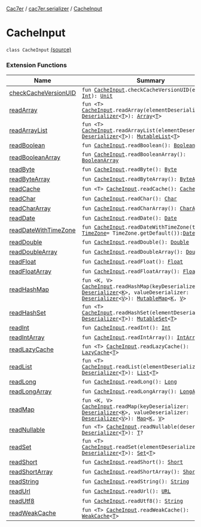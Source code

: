[Cac7er](../index.md) / [cac7er.serializer](index.md) / [CacheInput](./-cache-input.md)

# CacheInput

`class CacheInput` [(source)](http://2wiqua.wcaokaze.com/gitbucket/wcaokaze/Cac7er/blob/master/src/main/java/cac7er/serializer/CacheIO.kt#L19)

### Extension Functions

| Name | Summary |
|---|---|
| [checkCacheVersionUID](../cac7er.serializer.util/check-cache-version-u-i-d.md) | `fun `[`CacheInput`](./-cache-input.md)`.checkCacheVersionUID(expected: `[`Int`](https://kotlinlang.org/api/latest/jvm/stdlib/kotlin/-int/index.html)`): `[`Unit`](https://kotlinlang.org/api/latest/jvm/stdlib/kotlin/-unit/index.html) |
| [readArray](read-array.md) | `fun <T> `[`CacheInput`](./-cache-input.md)`.readArray(elementDeserializer: `[`Deserializer`](-deserializer.md)`<`[`T`](read-array.md#T)`>): `[`Array`](https://kotlinlang.org/api/latest/jvm/stdlib/kotlin/-array/index.html)`<`[`T`](read-array.md#T)`>` |
| [readArrayList](../cac7er.serializer.collection/read-array-list.md) | `fun <T> `[`CacheInput`](./-cache-input.md)`.readArrayList(elementDeserializer: `[`Deserializer`](-deserializer.md)`<`[`T`](../cac7er.serializer.collection/read-array-list.md#T)`>): `[`MutableList`](https://kotlinlang.org/api/latest/jvm/stdlib/kotlin.collections/-mutable-list/index.html)`<`[`T`](../cac7er.serializer.collection/read-array-list.md#T)`>` |
| [readBoolean](read-boolean.md) | `fun `[`CacheInput`](./-cache-input.md)`.readBoolean(): `[`Boolean`](https://kotlinlang.org/api/latest/jvm/stdlib/kotlin/-boolean/index.html) |
| [readBooleanArray](read-boolean-array.md) | `fun `[`CacheInput`](./-cache-input.md)`.readBooleanArray(): `[`BooleanArray`](https://kotlinlang.org/api/latest/jvm/stdlib/kotlin/-boolean-array/index.html) |
| [readByte](read-byte.md) | `fun `[`CacheInput`](./-cache-input.md)`.readByte(): `[`Byte`](https://kotlinlang.org/api/latest/jvm/stdlib/kotlin/-byte/index.html) |
| [readByteArray](read-byte-array.md) | `fun `[`CacheInput`](./-cache-input.md)`.readByteArray(): `[`ByteArray`](https://kotlinlang.org/api/latest/jvm/stdlib/kotlin/-byte-array/index.html) |
| [readCache](read-cache.md) | `fun <T> `[`CacheInput`](./-cache-input.md)`.readCache(): `[`Cache`](../cac7er/-cache/index.md)`<`[`T`](read-cache.md#T)`>` |
| [readChar](read-char.md) | `fun `[`CacheInput`](./-cache-input.md)`.readChar(): `[`Char`](https://kotlinlang.org/api/latest/jvm/stdlib/kotlin/-char/index.html) |
| [readCharArray](read-char-array.md) | `fun `[`CacheInput`](./-cache-input.md)`.readCharArray(): `[`CharArray`](https://kotlinlang.org/api/latest/jvm/stdlib/kotlin/-char-array/index.html) |
| [readDate](../cac7er.serializer.date/read-date.md) | `fun `[`CacheInput`](./-cache-input.md)`.readDate(): `[`Date`](http://docs.oracle.com/javase/6/docs/api/java/util/Date.html) |
| [readDateWithTimeZone](../cac7er.serializer.date/read-date-with-time-zone.md) | `fun `[`CacheInput`](./-cache-input.md)`.readDateWithTimeZone(timeZone: `[`TimeZone`](http://docs.oracle.com/javase/6/docs/api/java/util/TimeZone.html)` = TimeZone.getDefault()): `[`Date`](http://docs.oracle.com/javase/6/docs/api/java/util/Date.html) |
| [readDouble](read-double.md) | `fun `[`CacheInput`](./-cache-input.md)`.readDouble(): `[`Double`](https://kotlinlang.org/api/latest/jvm/stdlib/kotlin/-double/index.html) |
| [readDoubleArray](read-double-array.md) | `fun `[`CacheInput`](./-cache-input.md)`.readDoubleArray(): `[`DoubleArray`](https://kotlinlang.org/api/latest/jvm/stdlib/kotlin/-double-array/index.html) |
| [readFloat](read-float.md) | `fun `[`CacheInput`](./-cache-input.md)`.readFloat(): `[`Float`](https://kotlinlang.org/api/latest/jvm/stdlib/kotlin/-float/index.html) |
| [readFloatArray](read-float-array.md) | `fun `[`CacheInput`](./-cache-input.md)`.readFloatArray(): `[`FloatArray`](https://kotlinlang.org/api/latest/jvm/stdlib/kotlin/-float-array/index.html) |
| [readHashMap](../cac7er.serializer.collection/read-hash-map.md) | `fun <K, V> `[`CacheInput`](./-cache-input.md)`.readHashMap(keyDeserializer: `[`Deserializer`](-deserializer.md)`<`[`K`](../cac7er.serializer.collection/read-hash-map.md#K)`>, valueDeserializer: `[`Deserializer`](-deserializer.md)`<`[`V`](../cac7er.serializer.collection/read-hash-map.md#V)`>): `[`MutableMap`](https://kotlinlang.org/api/latest/jvm/stdlib/kotlin.collections/-mutable-map/index.html)`<`[`K`](../cac7er.serializer.collection/read-hash-map.md#K)`, `[`V`](../cac7er.serializer.collection/read-hash-map.md#V)`>` |
| [readHashSet](../cac7er.serializer.collection/read-hash-set.md) | `fun <T> `[`CacheInput`](./-cache-input.md)`.readHashSet(elementDeserializer: `[`Deserializer`](-deserializer.md)`<`[`T`](../cac7er.serializer.collection/read-hash-set.md#T)`>): `[`MutableSet`](https://kotlinlang.org/api/latest/jvm/stdlib/kotlin.collections/-mutable-set/index.html)`<`[`T`](../cac7er.serializer.collection/read-hash-set.md#T)`>` |
| [readInt](read-int.md) | `fun `[`CacheInput`](./-cache-input.md)`.readInt(): `[`Int`](https://kotlinlang.org/api/latest/jvm/stdlib/kotlin/-int/index.html) |
| [readIntArray](read-int-array.md) | `fun `[`CacheInput`](./-cache-input.md)`.readIntArray(): `[`IntArray`](https://kotlinlang.org/api/latest/jvm/stdlib/kotlin/-int-array/index.html) |
| [readLazyCache](read-lazy-cache.md) | `fun <T> `[`CacheInput`](./-cache-input.md)`.readLazyCache(): `[`LazyCache`](../cac7er/-lazy-cache/index.md)`<`[`T`](read-lazy-cache.md#T)`>` |
| [readList](../cac7er.serializer.collection/read-list.md) | `fun <T> `[`CacheInput`](./-cache-input.md)`.readList(elementDeserializer: `[`Deserializer`](-deserializer.md)`<`[`T`](../cac7er.serializer.collection/read-list.md#T)`>): `[`List`](https://kotlinlang.org/api/latest/jvm/stdlib/kotlin.collections/-list/index.html)`<`[`T`](../cac7er.serializer.collection/read-list.md#T)`>` |
| [readLong](read-long.md) | `fun `[`CacheInput`](./-cache-input.md)`.readLong(): `[`Long`](https://kotlinlang.org/api/latest/jvm/stdlib/kotlin/-long/index.html) |
| [readLongArray](read-long-array.md) | `fun `[`CacheInput`](./-cache-input.md)`.readLongArray(): `[`LongArray`](https://kotlinlang.org/api/latest/jvm/stdlib/kotlin/-long-array/index.html) |
| [readMap](../cac7er.serializer.collection/read-map.md) | `fun <K, V> `[`CacheInput`](./-cache-input.md)`.readMap(keyDeserializer: `[`Deserializer`](-deserializer.md)`<`[`K`](../cac7er.serializer.collection/read-map.md#K)`>, valueDeserializer: `[`Deserializer`](-deserializer.md)`<`[`V`](../cac7er.serializer.collection/read-map.md#V)`>): `[`Map`](https://kotlinlang.org/api/latest/jvm/stdlib/kotlin.collections/-map/index.html)`<`[`K`](../cac7er.serializer.collection/read-map.md#K)`, `[`V`](../cac7er.serializer.collection/read-map.md#V)`>` |
| [readNullable](read-nullable.md) | `fun <T> `[`CacheInput`](./-cache-input.md)`.readNullable(deserializer: `[`Deserializer`](-deserializer.md)`<`[`T`](read-nullable.md#T)`>): `[`T`](read-nullable.md#T)`?` |
| [readSet](../cac7er.serializer.collection/read-set.md) | `fun <T> `[`CacheInput`](./-cache-input.md)`.readSet(elementDeserializer: `[`Deserializer`](-deserializer.md)`<`[`T`](../cac7er.serializer.collection/read-set.md#T)`>): `[`Set`](https://kotlinlang.org/api/latest/jvm/stdlib/kotlin.collections/-set/index.html)`<`[`T`](../cac7er.serializer.collection/read-set.md#T)`>` |
| [readShort](read-short.md) | `fun `[`CacheInput`](./-cache-input.md)`.readShort(): `[`Short`](https://kotlinlang.org/api/latest/jvm/stdlib/kotlin/-short/index.html) |
| [readShortArray](read-short-array.md) | `fun `[`CacheInput`](./-cache-input.md)`.readShortArray(): `[`ShortArray`](https://kotlinlang.org/api/latest/jvm/stdlib/kotlin/-short-array/index.html) |
| [readString](read-string.md) | `fun `[`CacheInput`](./-cache-input.md)`.readString(): `[`String`](https://kotlinlang.org/api/latest/jvm/stdlib/kotlin/-string/index.html) |
| [readUrl](../cac7er.serializer.net/read-url.md) | `fun `[`CacheInput`](./-cache-input.md)`.readUrl(): `[`URL`](http://docs.oracle.com/javase/6/docs/api/java/net/URL.html) |
| [readUtf8](read-utf8.md) | `fun `[`CacheInput`](./-cache-input.md)`.readUtf8(): `[`String`](https://kotlinlang.org/api/latest/jvm/stdlib/kotlin/-string/index.html) |
| [readWeakCache](read-weak-cache.md) | `fun <T> `[`CacheInput`](./-cache-input.md)`.readWeakCache(): `[`WeakCache`](../cac7er/-weak-cache/index.md)`<`[`T`](read-weak-cache.md#T)`>` |
